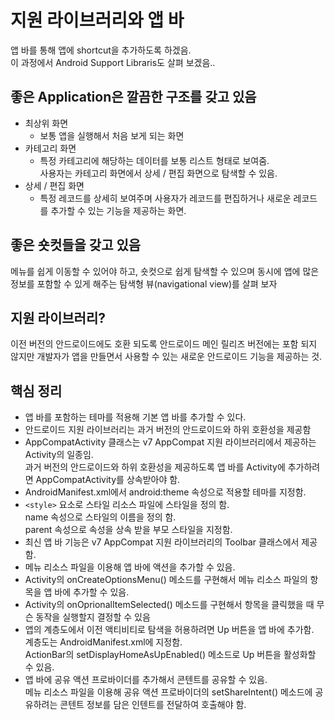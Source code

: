# 지원 라이브러리와 앱 바
앱 바를 통해 앱에 shortcut을 추가하도록 하겠음.  
이 과정에서 Android Support Libraris도 살펴 보겠음..

## 좋은 Application은 깔끔한 구조를 갖고 있음
- 최상위 화면
    - 보통 앱을 실행해서 처음 보게 되는 화면
- 카테고리 화면
    - 특정 카테고리에 해당하는 데이터를 보통 리스트 형태로 보여줌.  
      사용자는 카테고리 화면에서 상세 / 편집 화면으로 탐색할 수 있음.
- 상세 / 편집 화면
    - 특정 레코드를 상세히 보여주며 사용자가 레코드를 편집하거나 새로운 레코드를 추가할 수 있는 기능을 제공하는 화면.

## 좋은 숏컷들을 갖고 있음
메뉴를 쉽게 이동할 수 있어야 하고, 숏컷으로 쉽게 탐색할 수 있으며 동시에 앱에 많은 정보를 포함할 수 있게 해주는 탐색형 뷰(navigational view)를 살펴 보자

## 지원 라이브러리?
이전 버전의 안드로이드에도 호환 되도록 안드로이드 메인 릴리즈 버전에는 포함 되지 않지만 개발자가 앱을 만들면서 사용할 수 있는 새로운 안드로이드 기능을 제공하는 것.

## 핵심 정리
- 앱 바를 포함하는 테마를 적용해 기본 앱 바를 추가할 수 있다.
- 안드로이드 지원 라이브러리는 과거 버전의 안드로이드와 하위 호환성을 제공함
- AppCompatActivity 클래스는 v7 AppCompat 지원 라이브러리에서 제공하는 Activity의 일종임.  
  과거 버전의 안드로이드와 하위 호환성을 제공하도록 앱 바를 Activity에 추가하려면 AppCompatActivity를 상속받아야 함.
- AndroidManifest.xml에서 android:theme 속성으로 적용할 테마를 지정함.
- `<style>` 요소로 스타일 리소스 파일에 스타일을 정의 함.  
  name 속성으로 스타일의 이름을 정의 함.  
  parent 속성으로 속성을 상속 받을 부모 스타일을 지정함.
- 최신 앱 바 기능은 v7 AppCompat 지원 라이브러리의 Toolbar 클래스에서 제공함.
- 메뉴 리소스 파일을 이용해 앱 바에 액션을 추가할 수 있음.
- Activity의 onCreateOptionsMenu() 메소드를 구현해서 메뉴 리소스 파일의 항목을 앱 바에 추가할 수 있음.
- Activity의 onOprionalItemSelected() 메소드를 구현해서 항목을 클릭했을 때 무슨 동작을 실행할지 결정할 수 있음
- 앱의 계층도에서 이전 액티비티로 탐색을 허용하려면 Up 버튼을 앱 바에 추가함.  
  계층도는 AndroidManifest.xml에 지정함.  
  ActionBar의 setDisplayHomeAsUpEnabled() 메소드로 Up 버튼을 활성화할 수 있음.
- 앱 바에 공유 액션 프로바이더를 추가해서 콘텐트를 공유할 수 있음.  
  메뉴 리소스 파일을 이용해 공유 액션 프로바이더의 setShareIntent() 메소드에 공유하려는 콘텐트 정보를 담은 인텐트를 전달하여 호출해야 함.